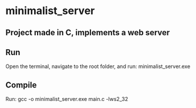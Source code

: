 # minimalist_server

## Project made in C, implements a web server

## Run

Open the terminal, navigate to the root folder, and run:
minimalist_server.exe

## Compile

Run: gcc -o minimalist_server.exe main.c -lws2_32
